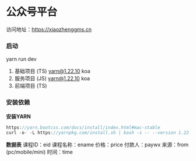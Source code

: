 # 公众号平台

访问地址：https://xiaozhenggms.cn

### 启动
yarn run dev

1. 基础项目 (TS) yarn@1.22.10 koa
2. 服务项目 (JS) yarn@1.22.10 koa
3. 前端项目 (TS)

### 安装依赖

**安装YARN**

```js
https://yarn.bootcss.com/docs/install/index.html#mac-stable
curl -o- -L https://yarnpkg.com/install.sh | bash -s -- --version 1.22.10
```

**数据表**
课程ID：eid
课程名称：ename
价格：price
付款人：paywx
来源：from (pc/mobile/mini)
时间：time